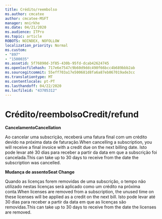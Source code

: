 ```yaml
---
title: Crédito/reembolso
ms.author: cmcatee
author: cmcatee-MSFT
manager: mnirkhe
ms.date: 04/21/2020
ms.audience: ITPro
ms.topic: article
ROBOTS: NOINDEX, NOFOLLOW
localization_priority: Normal
ms.custom:
- "897"
- "1500035"
ms.assetid: 5f76890d-3f85-430b-95fd-dcab42624745
ms.openlocfilehash: 717e6e7547c9b60d9ddc490f66bcc4b689bbb2ab
ms.sourcegitcommit: 55eff703a17e500681d8fa6a87eb067019ade3cc
ms.translationtype: MT
ms.contentlocale: pt-PT
ms.lasthandoff: 04/22/2020
ms.locfileid: "43705312"
---
```

# <a name="creditrefund"></a><span data-ttu-id="1ff9b-102">Crédito/reembolso</span><span class="sxs-lookup"><span data-stu-id="1ff9b-102">Credit/refund</span></span>

<span data-ttu-id="1ff9b-103">**Cancelamento**</span><span class="sxs-lookup"><span data-stu-id="1ff9b-103">**Cancellation**</span></span>
  
<span data-ttu-id="1ff9b-104">Ao cancelar uma subscrição, receberá uma fatura final com um crédito devido na próxima data de faturação.</span><span class="sxs-lookup"><span data-stu-id="1ff9b-104">When cancelling a subscription, you will receive a final invoice with a credit due on the next billing date.</span></span> <span data-ttu-id="1ff9b-105">Isto pode levar até 30 dias para receber a partir da data em que a subscrição foi cancelada.</span><span class="sxs-lookup"><span data-stu-id="1ff9b-105">This can take up to 30 days to receive from the date the subscription was cancelled.</span></span>
  
<span data-ttu-id="1ff9b-106">**Mudança de assento**</span><span class="sxs-lookup"><span data-stu-id="1ff9b-106">**Seat Change**</span></span>
  
<span data-ttu-id="1ff9b-107">Quando as licenças forem removidas de uma subscrição, o tempo não utilizado nestas licenças será aplicado como um crédito na próxima conta.</span><span class="sxs-lookup"><span data-stu-id="1ff9b-107">When licenses are removed from a subscription, the unused time on these licenses will be applied as a credit on the next bill.</span></span> <span data-ttu-id="1ff9b-108">Isto pode levar até 30 dias para receber a partir da data em que as licenças são removidas.</span><span class="sxs-lookup"><span data-stu-id="1ff9b-108">This can take up to 30 days to receive from the date the licenses are removed.</span></span>